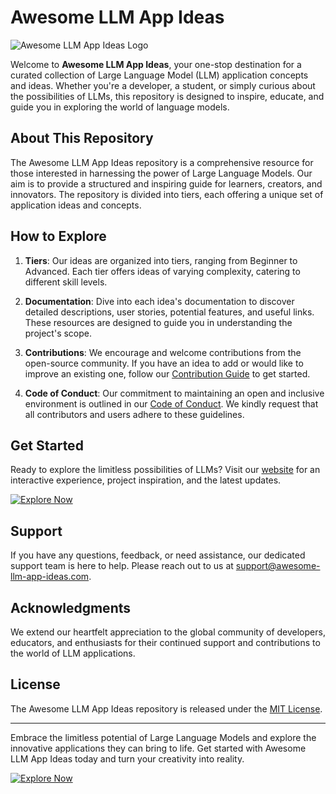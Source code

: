 # Awesome LLM App Ideas

![Awesome LLM App Ideas Logo](https://github.com/Shrest4647/awesome-llm-app-ideas/assets/35072109/62cd4678-866a-41c2-9043-2000780e507e)


Welcome to **Awesome LLM App Ideas**, your one-stop destination for a curated collection of Large Language Model (LLM) application concepts and ideas. Whether you're a developer, a student, or simply curious about the possibilities of LLMs, this repository is designed to inspire, educate, and guide you in exploring the world of language models.

## About This Repository

The Awesome LLM App Ideas repository is a comprehensive resource for those interested in harnessing the power of Large Language Models. Our aim is to provide a structured and inspiring guide for learners, creators, and innovators. The repository is divided into tiers, each offering a unique set of application ideas and concepts.

## How to Explore

1. **Tiers**: Our ideas are organized into tiers, ranging from Beginner to Advanced. Each tier offers ideas of varying complexity, catering to different skill levels.

2. **Documentation**: Dive into each idea's documentation to discover detailed descriptions, user stories, potential features, and useful links. These resources are designed to guide you in understanding the project's scope.

3. **Contributions**: We encourage and welcome contributions from the open-source community. If you have an idea to add or would like to improve an existing one, follow our [Contribution Guide](CONTRIBUTING.md) to get started.

4. **Code of Conduct**: Our commitment to maintaining an open and inclusive environment is outlined in our [Code of Conduct](CODE_OF_CONDUCT.md). We kindly request that all contributors and users adhere to these guidelines.

## Get Started

Ready to explore the limitless possibilities of LLMs? Visit our [website](https://www.awesome-llm-app-ideas.com) for an interactive experience, project inspiration, and the latest updates.

[![Explore Now](https://example.com/explore-now-button.png)](https://www.awesome-llm-app-ideas.com)

## Support

If you have any questions, feedback, or need assistance, our dedicated support team is here to help. Please reach out to us at [support@awesome-llm-app-ideas.com](mailto:support@awesome-llm-app-ideas.com).

## Acknowledgments

We extend our heartfelt appreciation to the global community of developers, educators, and enthusiasts for their continued support and contributions to the world of LLM applications.

## License

The Awesome LLM App Ideas repository is released under the [MIT License](LICENSE).

---

Embrace the limitless potential of Large Language Models and explore the innovative applications they can bring to life. Get started with Awesome LLM App Ideas today and turn your creativity into reality.

[![Explore Now](https://example.com/explore-now-button.png)](https://www.awesome-llm-app-ideas.com/explore)
